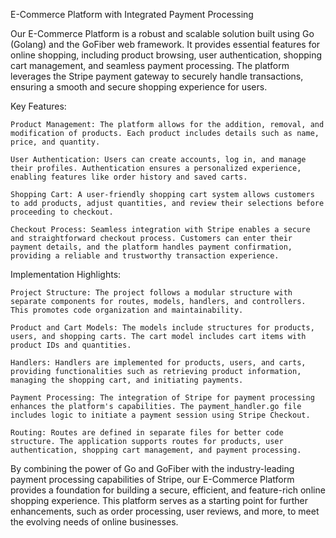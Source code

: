 E-Commerce Platform with Integrated Payment Processing

Our E-Commerce Platform is a robust and scalable solution built using Go (Golang) and the GoFiber web framework. It provides essential features for online shopping, including product browsing, user authentication, shopping cart management, and seamless payment processing. The platform leverages the Stripe payment gateway to securely handle transactions, ensuring a smooth and secure shopping experience for users.

Key Features:

    Product Management: The platform allows for the addition, removal, and modification of products. Each product includes details such as name, price, and quantity.

    User Authentication: Users can create accounts, log in, and manage their profiles. Authentication ensures a personalized experience, enabling features like order history and saved carts.

    Shopping Cart: A user-friendly shopping cart system allows customers to add products, adjust quantities, and review their selections before proceeding to checkout.

    Checkout Process: Seamless integration with Stripe enables a secure and straightforward checkout process. Customers can enter their payment details, and the platform handles payment confirmation, providing a reliable and trustworthy transaction experience.

Implementation Highlights:

    Project Structure: The project follows a modular structure with separate components for routes, models, handlers, and controllers. This promotes code organization and maintainability.

    Product and Cart Models: The models include structures for products, users, and shopping carts. The cart model includes cart items with product IDs and quantities.

    Handlers: Handlers are implemented for products, users, and carts, providing functionalities such as retrieving product information, managing the shopping cart, and initiating payments.

    Payment Processing: The integration of Stripe for payment processing enhances the platform's capabilities. The payment_handler.go file includes logic to initiate a payment session using Stripe Checkout.

    Routing: Routes are defined in separate files for better code structure. The application supports routes for products, user authentication, shopping cart management, and payment processing.

By combining the power of Go and GoFiber with the industry-leading payment processing capabilities of Stripe, our E-Commerce Platform provides a foundation for building a secure, efficient, and feature-rich online shopping experience. This platform serves as a starting point for further enhancements, such as order processing, user reviews, and more, to meet the evolving needs of online businesses.